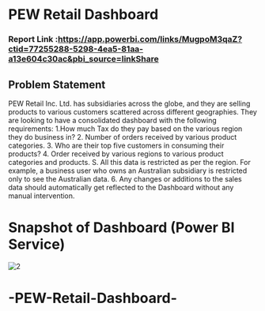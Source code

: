 #      PEW Retail Dashboard 

### Report Link :https://app.powerbi.com/links/MugpoM3qaZ?ctid=77255288-5298-4ea5-81aa-a13e604c30ac&pbi_source=linkShare

## Problem Statement

PEW Retail Inc. Ltd. has subsidiaries across the globe, and they are selling products to various customers scattered across different geographies. They are looking to have a consolidated dashboard with the following requirements: 
1.How much Tax do they pay based on the various region they do business in? 2. Number of orders received by various product categories. 3. Who are their top five customers in consuming their products? 4. Order received by various regions to various product categories and products. S. All this data is restricted as per the region. For example, a business user who owns an Australian subsidiary is restricted only to see the Australian data. 6. Any changes or additions to the sales data should automatically get reflected to the Dashboard without any manual intervention. 




# Snapshot of Dashboard (Power BI Service)

![2](https://github.com/shroukhm/-PEW-Retail-Dashboard-/assets/134003439/b0c5b710-52d6-4706-b3ee-841eeaa6ce00)

# -PEW-Retail-Dashboard-
